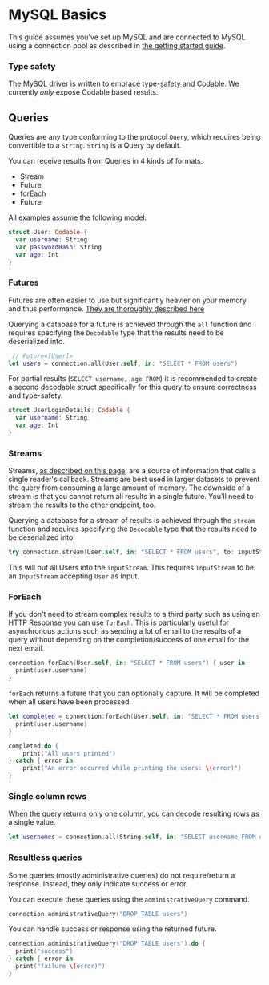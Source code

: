 # MySQL Basics

This guide assumes you've set up MySQL and are connected to MySQL using a connection pool as described in [the getting started guide](getting-started.md).

### Type safety

The MySQL driver is written to embrace type-safety and Codable. We currently *only* expose Codable based results.

## Queries

Queries are any type conforming to the protocol `Query`, which requires being convertible to a `String`.
`String` is a Query by default.

You can receive results from Queries in 4 kinds of formats.

- Stream<Result>
- Future<Result>
- forEach<Result>
- Future<Void>

All examples assume the following model:

```swift
struct User: Codable {
  var username: String
  var passwordHash: String
  var age: Int
}
```

### Futures

Futures are often easier to use but significantly heavier on your memory and thus performance. [They are thoroughly described here](../../async/futures.md)

Querying a database for a future is achieved through the `all` function and requires specifying the `Decodable` type that the results need to be deserialized into.

```swift
 // Future<[User]>
let users = connection.all(User.self, in: "SELECT * FROM users")
```

For partial results (`SELECT username, age FROM`) it is recommended to create a second decodable struct specifically for this query to ensure correctness and type-safety.

```swift
struct UserLoginDetails: Codable {
  var username: String
  var age: Int
}
```

### Streams

Streams, [as described on this page](../../async/streams.md), are a source of information that calls a single reader's callback. Streams are best used in larger datasets to prevent the query from consuming a large amount of memory. The downside of a stream is that you cannot return all results in a single future. You'll need to stream the results to the other endpoint, too.

Querying a database for a stream of results is achieved through the `stream` function and requires specifying the `Decodable` type that the results need to be deserialized into.

```swift
try connection.stream(User.self, in: "SELECT * FROM users", to: inputStream)
```

This will put all Users into the `inputStream`. This requires `inputStream` to be an `InputStream` accepting `User` as Input.

### ForEach

If you don't need to stream complex results to a third party such as using an HTTP Response you can use `forEach`. This is particularly useful for asynchronous actions such as sending a lot of email to the results of a query without depending on the completion/success of one email for the next email.

```swift
connection.forEach(User.self, in: "SELECT * FROM users") { user in
  print(user.username)
}
```

`forEach` returns a future that you can optionally capture. It will be completed when all users have been processed.

```swift
let completed = connection.forEach(User.self, in: "SELECT * FROM users") { user in
  print(user.username)
}

completed.do {
    print("All users printed")
}.catch { error in
    print("An error occurred while printing the users: \(error)")
}
```

### Single column rows

When the query returns only one column, you can decode resulting rows as a single value.

```swift
let usernames = connection.all(String.self, in: "SELECT username FROM users") // Future<[String]>
```

### Resultless queries

Some queries (mostly administrative queries) do not require/return a response. Instead, they only indicate success or error.

You can execute these queries using the `administrativeQuery` command.

```swift
connection.administrativeQuery("DROP TABLE users")
```

You can handle success or response using the returned future.

```swift
connection.administrativeQuery("DROP TABLE users").do {
  print("success")
}.catch { error in
  print("failure \(error)")
}
```
